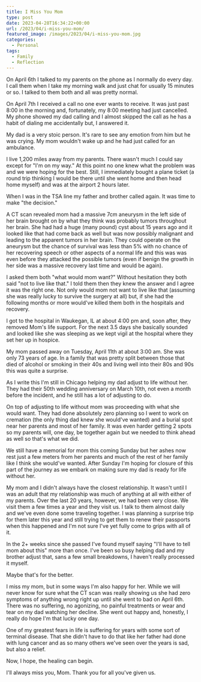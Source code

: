 ```yaml
---
title: I Miss You Mom
type: post
date: 2023-04-28T16:34:22+00:00
url: /2023/04/i-miss-you-mom/
featured_image: /images/2023/04/i-miss-you-mom.jpg
categories:
  - Personal
tags:
  - Family
  - Reflection
---
```


On April 6th I talked to my parents on the phone as I normally do every day. I call them when I take my morning walk and just chat for usually 15 minutes or so. I talked to them both and all was pretty normal.

On April 7th I received a call no one ever wants to receive. It was just past 8:00 in the morning and, fortunately, my 8:00 meeting had just cancelled. My phone showed my dad calling and I almost skipped the call as he has a habit of dialing me accidentally but, I answered it.

My dad is a very stoic person. It's rare to see any emotion from him but he was crying. My mom wouldn't wake up and he had just called for an ambulance.

I live 1,200 miles away from my parents. There wasn't much I could say except for "I'm on my way." At this point no one knew what the problem was and we were hoping for the best. Still, I immediately bought a plane ticket (a round trip thinking I would be there until she went home and then head home myself) and was at the airport 2 hours later.

When I was in the TSA line my father and brother called again. It was time to make "the decision."

A CT scan revealed mom had a massive 7cm aneurysm in the left side of her brain brought on by what they think was probably tumors throughout her brain. She had had a huge (many pound) cyst about 15 years ago and it looked like that had come back as well but was now possibly malignant and leading to the apparent tumors in her brain. They could operate on the aneurysm but the chance of survival was less than 5% with no chance of her recovering speech or other aspects of a normal life and this was was even before they attacked the possible tumors (even if benign the growth in her side was a massive recovery last time and would be again).

I asked them both "what would mom want?" Without hesitation they both said "not to live like that." I told them then they knew the answer and I agree it was the right one. Not only would mom not want to live like that (assuming she was really lucky to survive the surgery at all) but, if she had the following months or more would've killed them both in the hospitals and recovery.

I got to the hospital in Waukegan, IL at about 4:00 pm and, soon after, they removed Mom's life support. For the next 3.5 days she basically sounded and looked like she was sleeping as we kept vigil at the hospital where they set her up in hospice.

My mom passed away on Tuesday, April 11th at about 3:00 am. She was only 73 years of age. In a family that was pretty split between those that died of alcohol or smoking in their 40s and living well into their 80s and 90s this was quite a surprise.

As I write this I'm still in Chicago helping my dad adjust to life without her. They had their 50th wedding anniversary on March 10th, not even a month before the incident, and he still has a lot of adjusting to do.

On top of adjusting to life without mom was proceeding with what she would want. They had done absolutely zero planning so I went to work on cremation (the only thing dad knew she would've wanted) and a burial spot near her parents and most of her family. It was even harder getting 2 spots so my parents will, one day, be together again but we needed to think ahead as well so that's what we did.

We still have a memorial for mom this coming Sunday but her ashes now rest just a few meters from her parents and much of the rest of her family like I think she would've wanted. After Sunday I'm hoping for closure of this part of the journey as we embark on making sure my dad is ready for life without her.

My mom and I didn't always have the closest relationship. It wasn't until I was an adult that my relationship was much of anything at all with either of my parents. Over the last 20 years, however, we had been very close. We visit them a few times a year and they visit us. I talk to them almost daily and we've even done some traveling together. I was planning a surprise trip for them later this year and still trying to get them to renew their passports when this happened and I'm not sure I've yet fully come to grips with all of it.

In the 2+ weeks since she passed I've found myself saying "I'll have to tell mom about this" more than once. I've been so busy helping dad and my brother adjust that, sans a few small breakdowns, I haven't really processed it myself.

Maybe that's for the better.

I miss my mom, but in some ways I'm also happy for her. While we will never know for sure what the CT scan was really showing us she had zero symptoms of anything wrong right up until she went to bad on April 6th. There was no suffering, no agonizing, no painful treatments or wear and tear on my dad watching her decline. She went out happy and, honestly, I really do hope I'm that lucky one day.

One of my greatest fears in life is suffering for years with some sort of terminal disease. That she didn't have to do that like her father had done with lung cancer and as so many others we've seen over the years is sad, but also a relief.

Now, I hope, the healing can begin.

I'll always miss you, Mom. Thank you for all you've given us.